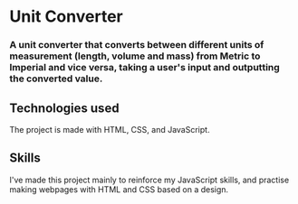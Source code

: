 # Unit Converter
### A unit converter that converts between different units of measurement (length, volume and mass) from Metric to Imperial and vice versa, taking a user's input and outputting the converted value.

## Technologies used
The project is made with HTML, CSS, and JavaScript.

## Skills
I've made this project mainly to reinforce my JavaScript skills,
and practise making webpages with HTML and CSS based on a design.